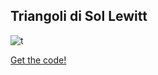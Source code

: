 ## Triangoli di Sol Lewitt

![t](https://user-images.githubusercontent.com/76476654/111705042-5a590500-8840-11eb-81dd-a97a15c475b0.png)

[Get the code!](https://editor.p5js.org/Gaia/full/BiBQkrbYs)

